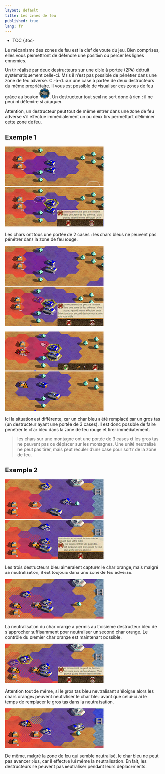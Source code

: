 ```yaml
---
layout: default
title: Les zones de feu
published: true
lang: fr
---
```

* TOC
{:toc}


Le mécanisme des zones de feu est la clef de voute du jeu. Bien comprises, elles vous permettront de défendre une position ou percer les lignes ennemies.

Un tir réalisé par deux destructeurs sur une cible à portée (2PA) détruit systématiquement celle-ci.
Mais il n’est pas possible de pénétrer dans une zone de feu adverse. C.-à-d. sur une case à portée de deux destructeurs du même propriétaire. Il vous est possible de visualiser ces zones de feu grâce au bouton ![fire cover](images/FireCoverOn32.png).
Un destructeur tout seul ne sert donc à rien : il ne peut ni défendre si attaquer.

Attention, un destructeur peut tout de même entrer dans une zone de feu adverse s’il effectue immédiatement un ou deux tirs permettant d’éliminer cette zone de feu.

## Exemple 1
 

![fire cover](images/fire01.jpg) ![fire cover](images/fire02.jpg)

Les chars ont tous une portée de 2 cases : les chars bleus ne peuvent pas pénétrer dans la zone de feu rouge.

 
![fire cover](images/fire03.jpg) ![fire cover](images/fire04.jpg)

![fire cover](images/fire05.jpg) ![fire cover](images/fire06.jpg)
	
Ici la situation est différente, car un char bleu a été remplacé par un gros tas (un destructeur ayant une portée de 3 cases). Il est donc possible de faire pénétrer le char bleu dans la zone de feu rouge et tirer immédiatement.


> les chars sur une montagne ont une portée de 3 cases et les gros tas ne peuvent pas ce déplacer sur les montagnes.
> Une unité neutralisé ne peut pas tirer, mais peut reculer d’une case pour sortir de la zone de feu.

## Exemple 2
	
![fire cover](images/fire10.jpg) ![fire cover](images/fire11.jpg)
	
Les trois destructeurs bleu aimeraient capturer le char orange, mais malgré sa neutralisation, il est toujours dans une zone de feu adverse.

![fire cover](images/fire12.jpg)

La neutralisation du char orange a permis au troisième destructeur bleu de s'approcher suffisamment pour neutraliser un second char orange. Le contrôle du premier char orange est maintenant possible.

![fire cover](images/fire13.jpg)

Attention tout de même, si le gros tas bleu neutralisant s'éloigne alors les chars oranges peuvent neutraliser le char bleu avant que celui-ci ai le temps de remplacer le gros tas dans la neutralisation.

![fire cover](images/fire14.jpg)

De même, malgré la zone de feu qui semble neutralisé, le char bleu ne peut pas avancer plus, car il effectue lui même la neutralisation. En fait, les destructeurs ne peuvent pas neutraliser pendant leurs déplacements.